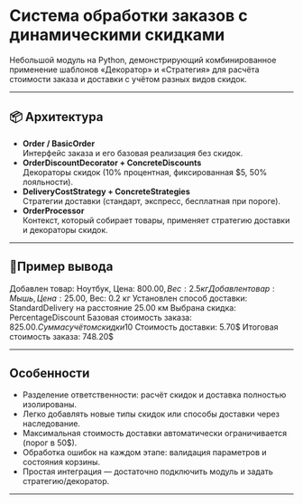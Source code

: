 # Система обработки заказов с динамическими скидками

Небольшой модуль на Python, демонстрирующий комбинированное применение шаблонов «Декоратор» и «Стратегия» для расчёта стоимости заказа и доставки с учётом разных видов скидок.

---

## 📦 Архитектура

- **Order / BasicOrder**  
  Интерфейс заказа и его базовая реализация без скидок.  
- **OrderDiscountDecorator + ConcreteDiscounts**  
  Декораторы скидок (10% процентная, фиксированная \$5, 50% лояльности).  
- **DeliveryCostStrategy + ConcreteStrategies**  
  Стратегии доставки (стандарт, экспресс, бесплатная при пороге).  
- **OrderProcessor**  
  Контекст, который собирает товары, применяет стратегию доставки и декораторы скидок.

---


## 🚀Пример вывода

Добавлен товар: Ноутбук, Цена: 800.00$, Вес: 2.5 кг Добавлен товар: Мышь, Цена: 25.00$, Вес: 0.2 кг Установлен способ доставки: StandardDelivery на расстояние 25.00 км Выбрана скидка: PercentageDiscount Базовая стоимость заказа: 825.00$. Сумма с учётом скидки 10%: 742.50$ Стоимость доставки: 5.70$ Итоговая стоимость заказа: 748.20$

---

## Особенности

- Разделение ответственности: расчёт скидок и доставка полностью изолированы.  
- Легко добавлять новые типы скидок или способы доставки через наследование.  
- Максимальная стоимость доставки автоматически ограничивается (порог в 50$).  
- Обработка ошибок на каждом этапе: валидация параметров и состояния корзины.  
- Простая интеграция — достаточно подключить модуль и задать стратегию/декоратор.

---
